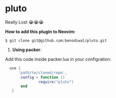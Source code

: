 # pluto

Really Lost 😭😭😭

**How to add this plugin to Neovim**:  
```
$ git clone git@github.com:benodiwal/pluto.git
```

1. **Using packer**:

 Add this code inside packer.lua in your configration:
 ```lua
   use {
       'path/to/cloned/repo',
        config = function ()
                require("pluto")
        end
    }
 ```

